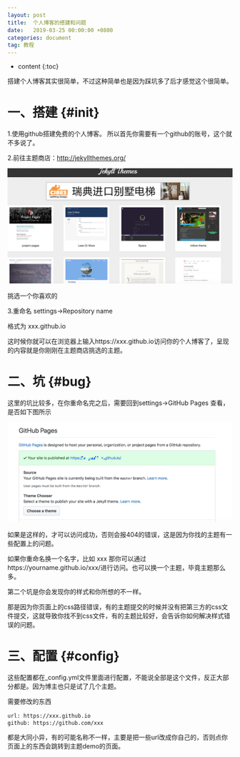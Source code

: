 ```yaml
---
layout: post
title:  个人博客的搭建和问题
date:   2019-03-25 00:00:00 +0800
categories: document
tag: 教程
---
```


* content
{:toc}



搭建个人博客其实很简单，不过这种简单也是因为踩坑多了后才感觉这个很简单。

一、搭建  {#init}
====================================

1.使用github搭建免费的个人博客。
	所以首先你需要有一个github的账号，这个就不多说了。
		
2.前往主题商店：http://jekyllthemes.org/
	
	
![markdown logo](/styles/images/md/jekyllthemes.png)
	
挑选一个你喜欢的

3.重命名
settings->Repository name

格式为 xxx.github.io

这时候你就可以在浏览器上输入https://xxx.github.io访问你的个人博客了，呈现的内容就是你刚刚在主题商店挑选的主题。

二、坑  {#bug}
====================================
这里的坑比较多，在你重命名完之后，需要回到settings->GitHub Pages 查看，是否如下图所示

![markdown logo](/styles/images/md/githubpages.png)

如果是这样的，才可以访问成功，否则会报404的错误，这是因为你找的主题有一些配置上的问题。

如果你重命名换一个名字，比如 xxx
那你可以通过https://yourname.github.io/xxx/进行访问。也可以换一个主题，毕竟主题那么多。


第二个坑是你会发现你的样式和你所想的不一样。

那是因为你页面上的css路径错误，有的主题提交的时候并没有把第三方的css文件提交，这就导致你找不到css文件，有的主题比较好，会告诉你如何解决样式错误的问题。

三、配置 {#config}
====================================

这些配置都在_config.yml文件里面进行配置，不能说全部是这个文件，反正大部分都是。因为博主也只是试了几个主题。

需要修改的东西

	url: https://xxx.github.io
	github: https://github.com/xxx
	
都是大同小异，有的可能名称不一样，主要是把一些url改成你自己的，否则点你页面上的东西会跳转到主题demo的页面。
